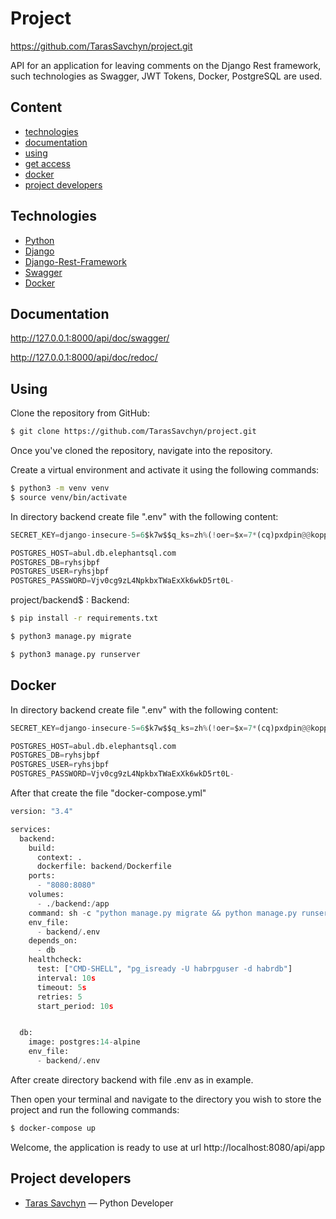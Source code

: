 # Project

https://github.com/TarasSavchyn/project.git


API for an application for leaving comments on the Django Rest framework, 
such technologies as Swagger, JWT Tokens, Docker, PostgreSQL are used.


## Content
- [technologies](#technologies)
- [documentation](#documentation)
- [using](#using)
- [get access](#using)
- [docker](#docker)
- [project developers](#project-developers)

## Technologies
- [Python](https://www.python.org/)
- [Django](https://www.djangoproject.com/)
- [Django-Rest-Framework](https://www.django-rest-framework.org/)
- [Swagger](https://swagger.io/)
- [Docker](https://www.docker.com/)


## Documentation
http://127.0.0.1:8000/api/doc/swagger/

http://127.0.0.1:8000/api/doc/redoc/

## Using
Clone the repository from GitHub:
```sh
$ git clone https://github.com/TarasSavchyn/project.git
```
Once you've cloned the repository, navigate into the repository.

Create a virtual environment and activate it using the following commands:
```sh
$ python3 -m venv venv
$ source venv/bin/activate
```

In directory backend create file ".env" with the following content:
```python
SECRET_KEY=django-insecure-5=6$k7w$$q_ks=zh%(!oer=$x=7*(cq)pxdpin@@koppqepe_6

POSTGRES_HOST=abul.db.elephantsql.com
POSTGRES_DB=ryhsjbpf
POSTGRES_USER=ryhsjbpf
POSTGRES_PASSWORD=Vjv0cg9zL4NpkbxTWaExXk6wkD5rt0L-

```
project/backend$ :
Backend:

```sh
$ pip install -r requirements.txt
```

```sh
$ python3 manage.py migrate
```

```sh
$ python3 manage.py runserver
```


## Docker
In directory backend create file ".env" with the following content:
```python
SECRET_KEY=django-insecure-5=6$k7w$$q_ks=zh%(!oer=$x=7*(cq)pxdpin@@koppqepe_6

POSTGRES_HOST=abul.db.elephantsql.com
POSTGRES_DB=ryhsjbpf
POSTGRES_USER=ryhsjbpf
POSTGRES_PASSWORD=Vjv0cg9zL4NpkbxTWaExXk6wkD5rt0L-

```
After that create the file "docker-compose.yml"
```python
version: "3.4"

services:
  backend:
    build:
      context: .
      dockerfile: backend/Dockerfile
    ports:
      - "8080:8080"
    volumes:
      - ./backend:/app
    command: sh -c "python manage.py migrate && python manage.py runserver 0.0.0.0:8080"
    env_file:
      - backend/.env
    depends_on:
      - db
    healthcheck:
      test: ["CMD-SHELL", "pg_isready -U habrpguser -d habrdb"]
      interval: 10s
      timeout: 5s
      retries: 5
      start_period: 10s


  db:
    image: postgres:14-alpine
    env_file:
      - backend/.env

```
After create directory backend with file .env as in example.

Then open your terminal and navigate to the directory you wish to store the project and run the following commands:
```sh
$ docker-compose up
```
Welcome, the application is ready to use at url http://localhost:8080/api/app

## Project developers

- [Taras Savchyn](https://www.linkedin.com/in/taras-savchyn-ba2705261/) — Python Developer



